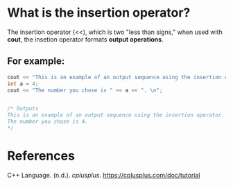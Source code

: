  # What is the insertion operator? 
  
 The insertion operator (<<), which is two "less than signs," when used with **cout**, the insetion operator formats **output operations**. 
  
 ## For example: 
 ```cpp 
 cout << "This is an example of an output sequence using the insertion operator. \n";
 int a = 4;           
 cout << "The number you chose is " << a << ". \n"; 
 
 
 /* Outputs         
 This is an example of an output sequence using the insertion operator. 
 The number you chose is 4. 
 */
 ```           
 # References 
 C++ Language. (n.d.). *cplusplus*. <https://cplusplus.com/doc/tutorial>
